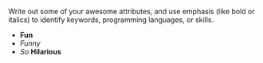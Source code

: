 Write out some of your awesome attributes, and use emphasis (like bold or italics) to identify keywords, programming languages, or skills. 

* **Fun**
* *Funny*
* *So* **Hilarious** 
